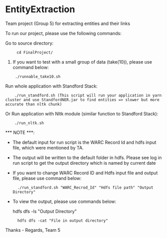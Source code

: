 # EntityExtraction
Team project (Group 5) for extracting entities and their links

To run our project, please use the following commands:

Go to source directory:

		 cd FinalProject/

1) If you want to test with a small group of data (take(10)), please use command below:

		./runnable_take10.sh

Run whole application with Standford Stack:

		./run_standford.sh (This script will run your application in yarn cluster and use StandfordNER.jar to find entities => slower but more accurate than nltk chunk)

Or Run application with Nltk module (similar function to Standford Stack):

		./run_nltk.sh



*** NOTE ***:
- The default input for run script is the WARC Record Id and hdfs input file, which were mentioned by TA.

- The output will be written to the default folder in hdfs. Please see log in run script to get the output directory which is named by current date

- If you want to change WARC Record ID and Hdfs input file and output file,  please use command below:

		./run_standford.sh "WARC_Recrod_Id" "Hdfs file path" "Output Directory"

- To view the output, please use commands below:

  	hdfs dfs -ls "Output Directory"

		hdfs dfs -cat "File in output directory"


Thanks - Regards,
Team 5

